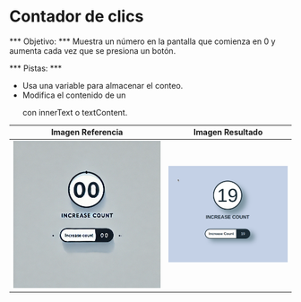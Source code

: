 # Contador de clics
*** Objetivo: *** Muestra un número en la pantalla que comienza en 0 y aumenta cada vez que se presiona un botón.

*** Pistas: ***

* Usa una variable para almacenar el conteo.
* Modifica el contenido de un <p> con innerText o textContent.

|Imagen Referencia|Imagen Resultado|
|-----------------|----------------|
| ![alt text](referencia.png) | ![alt text](resultado.png) | 
